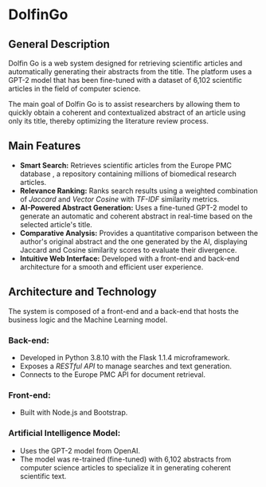 # **DolfinGo**
## **General Description**
Dolfin Go is a web system designed for retrieving scientific articles and automatically generating their abstracts from the title.
The platform uses a GPT-2 model that has been fine-tuned with a dataset of 6,102 scientific articles in the field of computer science.

The main goal of Dolfin Go is to assist researchers by allowing them to quickly obtain a coherent and contextualized abstract of an article using only its title, thereby optimizing the literature review process.

## **Main Features**
* **Smart Search:** Retrieves scientific articles from the Europe PMC database , a repository containing millions of biomedical research articles.
* **Relevance Ranking:** Ranks search results using a weighted combination of *Jaccard* and *Vector Cosine* with *TF-IDF* similarity metrics.
* **AI-Powered Abstract Generation:** Uses a fine-tuned GPT-2 model to generate an automatic and coherent abstract in real-time based on the selected article's title.
* **Comparative Analysis:** Provides a quantitative comparison between the author's original abstract and the one generated by the AI, displaying Jaccard and Cosine similarity scores to evaluate their divergence.
* **Intuitive Web Interface:** Developed with a front-end and back-end architecture for a smooth and efficient user experience.

## **Architecture and Technology**
The system is composed of a front-end and a back-end that hosts the business logic and the Machine Learning model.
### **Back-end:**

* Developed in Python 3.8.10 with the Flask 1.1.4 microframework.
* Exposes a *RESTful API* to manage searches and text generation.
* Connects to the Europe PMC API for document retrieval.

### **Front-end:**

* Built with Node.js and Bootstrap.

### **Artificial Intelligence Model:**

* Uses the GPT-2 model from OpenAI.
* The model was re-trained (fine-tuned) with 6,102 abstracts from computer science articles to specialize it in generating coherent scientific text.
